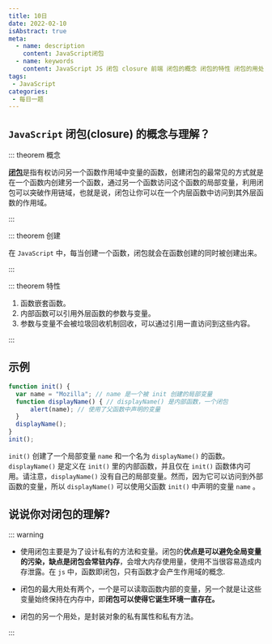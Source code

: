 ```yaml
---
title: 10日
date: 2022-02-10
isAbstract: true
meta:
  - name: description
    content: JavaScript闭包
  - name: keywords
    content: JavaScript JS 闭包 closure 前端 闭包的概念 闭包的特性 闭包的用处
tags:
 - JavaScript
categories:
 - 每日一题
---
```


## `JavaScript` **闭包(closure)** 的概念与理解？

<!-- more -->

::: theorem 概念

  [**闭包**](https://developer.mozilla.org/zh-CN/docs/Web/JavaScript/Closures)是指有权访问另一个函数作用域中变量的函数，创建闭包的最常见的方式就是在一个函数内创建另一个函数，通过另一个函数访问这个函数的局部变量，利用闭包可以突破作用链域，也就是说，闭包让你可以在一个内层函数中访问到其外层函数的作用域。

:::

::: theorem 创建

  在 `JavaScript` 中，每当创建一个函数，闭包就会在函数创建的同时被创建出来。
  
:::

::: theorem 特性

  1. 函数嵌套函数。
  2. 内部函数可以引用外层函数的参数与变量。
  3. 参数与变量不会被垃圾回收机制回收，可以通过引用一直访问到这些内容。

:::

## 示例

```js
function init() {
  var name = "Mozilla"; // name 是一个被 init 创建的局部变量
  function displayName() { // displayName() 是内部函数，一个闭包
      alert(name); // 使用了父函数中声明的变量
  }
  displayName();
}
init();

```

  `init()` 创建了一个局部变量 `name` 和一个名为 `displayName()` 的函数。`displayName()` 是定义在 `init()` 里的内部函数，并且仅在 `init()` 函数体内可用。请注意，`displayName()` 没有自己的局部变量。然而，因为它可以访问到外部函数的变量，所以 `displayName()` 可以使用父函数 `init()` 中声明的变量 `name` 。

## 说说你对闭包的理解?

::: warning

- 使用闭包主要是为了设计私有的方法和变量。闭包的**优点是可以避免全局变量的污染，缺点是闭包会常驻内存**，会增大内存使用量，使用不当很容易造成内存泄露。在 `js` 中，函数即闭包，只有函数才会产生作用域的概念.

- 闭包的最大用处有两个，一个是可以读取函数内部的变量，另一个就是让这些变量始终保持在内存中，即**闭包可以使得它诞生环境一直存在。**

- 闭包的另一个用处，是封装对象的私有属性和私有方法。

:::